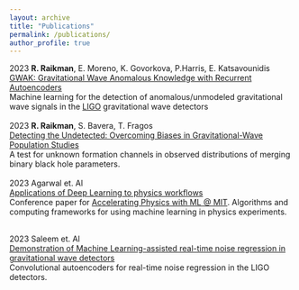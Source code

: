 ```yaml
---
layout: archive
title: "Publications"
permalink: /publications/
author_profile: true
---
```


2023  **R. Raikman**, E. Moreno, K. Govorkova, P.Harris, E. Katsavounidis <br>
[GWAK: Gravitational Wave Anomalous Knowledge with Recurrent Autoencoders]( https://arxiv.org/abs/2309.11537) <br>
Machine learning for the detection of anomalous/unmodeled gravitational wave signals in the [LIGO](https://www.ligo.caltech.edu/) gravitational wave detectors<br>
<br>
2023  **R. Raikman**, S. Bavera, T. Fragos <br>
[Detecting the Undetected: Overcoming Biases in Gravitational-Wave Population Studies](https://arxiv.org/abs/2310.10736) <br>
A test for unknown formation channels in observed distributions of merging binary black hole parameters. <br>
<br>
2023  Agarwal et. Al <br>
[Applications of Deep Learning to physics workflows](https://arxiv.org/abs/2306.08106) <br>
Conference paper for [Accelerating Physics with ML @ MIT](https://indico.cern.ch/event/1224718/#:~:text=This%20workshop%20is%20aiming%20to,to%20physics%20analyses%20and%20results.). Algorithms and computing frameworks for using machine learning in physics experiments.<br>
<br>

2023  Saleem et. Al <br>
[Demonstration of Machine Learning-assisted real-time noise regression in gravitational wave detectors](https://arxiv.org/abs/2306.11366) <br>
Convolutional autoencoders for real-time noise regression in the LIGO detectors.



